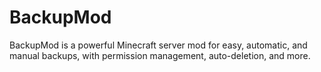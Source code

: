 # BackupMod
BackupMod is a powerful Minecraft server mod for easy, automatic, and manual backups, with permission management, auto-deletion, and more.
